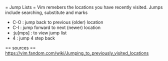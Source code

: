 = Jump Lists =
Vim remebers the locations you have recently visited.
Jumps include searching, substitute and marks

- C-O : jump back to previous (older) location
- C-I : jump forward to next (newer) location
- :ju[mps] : to view jump list
- 4<C-O> : jump 4 step back


== sources ==
https://vim.fandom.com/wiki/Jumping_to_previously_visited_locations
